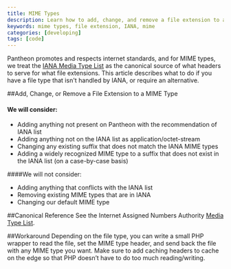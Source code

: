 ```yaml
---
title: MIME Types
description: Learn how to add, change, and remove a file extension to a MIME type on Pantheon.
keywords: mime types, file extension, IANA, mime
categories: [developing]
tags: [code]
---
```

Pantheon promotes and respects internet standards, and for MIME types, we treat the [IANA Media Type List](http://www.iana.org/assignments/media-types/media-types.xhtml) as the canonical source of what headers to serve for what file extensions. This article describes what to do if you have a file type that isn't handled by IANA, or require an alternative.

##Add, Change, or Remove a File Extension to a MIME Type

#### We will consider:
- Adding anything not present on Pantheon with the recommendation of IANA list
- Adding anything not on the IANA list as application/octet-stream
- Changing any existing suffix that does not match the IANA MIME types
- Adding a widely recognized MIME type to a suffix that does not exist in the IANA list (on a case-by-case basis)

####We will not consider:
- Adding anything that conflicts with the IANA list
- Removing existing MIME types that are in IANA
- Changing our default MIME type

##Canonical Reference
See the Internet Assigned Numbers Authority [Media Type List](http://www.iana.org/assignments/media-types/media-types.xhtml).

##Workaround
Depending on the file type, you can write a small PHP wrapper to read the file, set the MIME type header, and send back the file with any MIME type you want. Make sure to add caching headers to cache on the edge so that PHP doesn’t have to do too much reading/writing.
